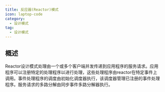 ```yaml
---
title: 反应器(Reactor)模式
icon: laptop-code
category:
  - 设计模式
tag:
  - 设计模式
---
```


## 概述

Reactor设计模式处理由一个或多个客户端并发传递到应用程序的服务请求。应用程序可以注册特定的处理程序以进行处理，这些处理程序由reactor在特定事件上调用。事件处理程序的调度由初始化调度器执行，该调度器管理已注册的事件处理程序。服务请求的多路分解由同步事件多路分解器执行。